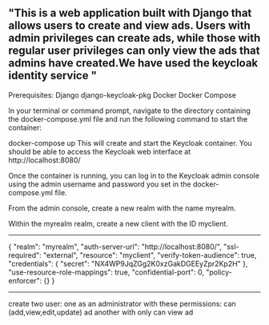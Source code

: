 "This is a web application built with Django that allows users to create and view ads. Users with admin privileges can create ads, while those with regular user privileges can only view the ads that admins have created.We have used the keycloak identity service "
--------------------------


Prerequisites:
    Django
    django-keycloak-pkg
    Docker
    Docker Compose

In your terminal or command prompt, navigate to the directory containing the docker-compose.yml file and run the following command to start the container:

docker-compose up
This will create and start the Keycloak container. You should be able to access the Keycloak web interface at http://localhost:8080/

Once the container is running, you can log in to the Keycloak admin console using the admin username and password you set in the docker-compose.yml file.

From the admin console,  create a new realm with the name myrealm.

Within the myrealm realm,  create a new client with the ID myclient.

---------------------------
{
  "realm": "myrealm",
  "auth-server-url": "http://localhost:8080/",
  "ssl-required": "external",
  "resource": "myclient",
  "verify-token-audience": true,
  "credentials": {
    "secret": "NX4WP9JqZGg2K0xzGakDGEEyZpr2Kp2H"
  },
  "use-resource-role-mappings": true,
  "confidential-port": 0,
  "policy-enforcer": {}
}

---------------
create two user:
one as an administrator with these permissions: can (add,view,edit,update) ad
another with only can view ad